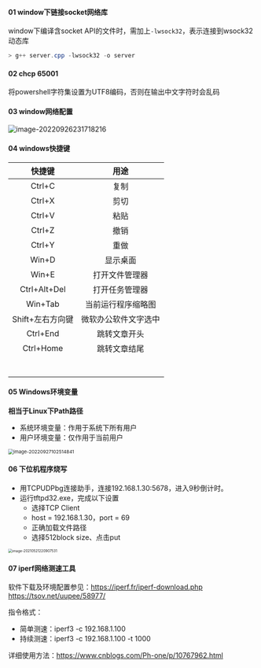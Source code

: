 #### 01 window下链接socket网络库

window下编译含socket API的文件时，需加上`-lwsock32`，表示连接到wsock32动态库

```powershell
> g++ server.cpp -lwsock32 -o server
```



#### 02 chcp 65001

将powershell字符集设置为UTF8编码，否则在输出中文字符时会乱码



#### 03 window网络配置

![image-20220926231718216](https://figure-bed-zwd.oss-cn-hangzhou.aliyuncs.com/img_for_markdown/image-20220926231718216.png)



#### 04 windows快捷键

|      快捷键      |         用途         |
| :--------------: | :------------------: |
|      Ctrl+C      |         复制         |
|      Ctrl+X      |         剪切         |
|      Ctrl+V      |         粘贴         |
|      Ctrl+Z      |         撤销         |
|      Ctrl+Y      |         重做         |
|      Win+D       |       显示桌面       |
|      Win+E       |    打开文件管理器    |
|   Ctrl+Alt+Del   |    打开任务管理器    |
|     Win+Tab      |  当前运行程序缩略图  |
| Shift+左右方向键 | 微软办公软件文字选中 |
|     Ctrl+End     |     跳转文章开头     |
|    Ctrl+Home     |     跳转文章结尾     |
|                  |                      |
|                  |                      |
|                  |                      |
|                  |                      |
|                  |                      |
|                  |                      |
|                  |                      |



#### 05 Windows环境变量

**相当于Linux下Path路径**

- 系统环境变量：作用于系统下所有用户
- 用户环境变量：仅作用于当前用户

<img src="https://figure-bed-zwd.oss-cn-hangzhou.aliyuncs.com/img_for_markdown/image-20220927102514841.png" alt="image-20220927102514841" style="zoom: 67%;" />



#### 06 下位机程序烧写

- 用TCPUDPbg连接助手，连接192.168.1.30:5678，进入9秒倒计时。
- 运行tftpd32.exe，完成以下设置
  - 选择TCP Client
  - host = 192.168.1.30，port = 69
  - 正确加载文件路径
  - 选择512block size、点击put


<img src="https://figure-bed-zwd.oss-cn-hangzhou.aliyuncs.com/img_for_markdown/image-20210521220907531.png" alt="image-20210521220907531" style="zoom:50%;" />



#### 07 iperf网络测速工具

软件下载及环境配置参见：https://iperf.fr/iperf-download.php	https://tsov.net/uupee/58977/

指令格式：

- 简单测速：iperf3 -c 192.168.1.100
- 持续测速：iperf3 -c 192.168.1.100 -t 1000

详细使用方法：https://www.cnblogs.com/Ph-one/p/10767962.html



